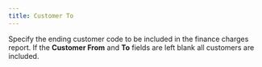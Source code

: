 ```yaml
---
title: Customer To
---
```



Specify the ending customer code to be included in the finance charges report. If the **Customer 
From** and **To** fields are left blank all customers are included.
